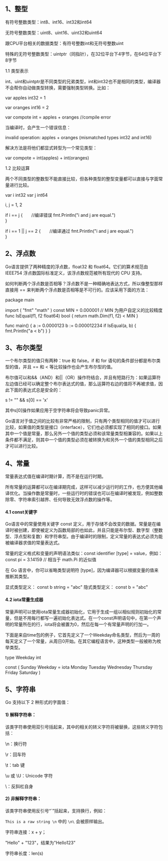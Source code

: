 ## 1、整型
有符号整数类型：int8、int16、int32和int64

无符号整数类型：uint8、uint16、uint32和uint64

跟CPU平台相关的数据类型：有符号整数int和无符号整数uint

特殊的无符号整数类型：uintptr（同指针），在32位平台下4字节，在64位平台下8字节

1.1 类型表示

int、uint和uintptr是不同类型的兄弟类型，int和int32也不是相同的类型，编译器不会帮你自动做类型转换，需要强制类型转换。比如：

var apples int32 = 1

var oranges int16 = 2

var compote int = apples + oranges  //compile error

当编译时，会产生一个错误信息：

invalid operation: apples + oranges (mismatched types int32 and int16)

解决方法是将他们都显式转型为一个常见类型：

var compote = int(apples) + int(oranges)

1.2 比较运算 

两个不同类型的整数型不能直接比较，但各种类型的整型变量都可以直接与字面常量进行比较。

var i int32
var j int64

i, j = 1, 2

if i == j {　　//编译错误
   fmt.Println("i and j are equal.")       
}

if i == 1 || j == 2 {　　//编译通过
   fmt.Println("i and j are equal.")    
}

## 2、浮点数
Go语言提供了两种精度的浮点数，float32 和 float64。它们的算术规范由 IEEE754 浮点数国际标准定义，该浮点数规范被所有现代的 CPU 支持。

如何判断两个浮点数是否相等？浮点数不是一种精确地表达方式，所以像整型那样直接用 == 来判断两个浮点数是否相等是不可行的。应该采用下面的方法：


package main

import (
    "fmt"
    "math"
)
const MIN = 0.000001
// MIN 为用户自定义的比较精度
func IsEqual(f1, f2 float64) bool {
    return math.Dim(f1, f2) < MIN
}

func main() {
    a := 0.0000123
    b := 0.000012234
    if IsEqual(a, b) {
        fmt.Println("a < b")
    }
}

## 3、布尔类型
一个布尔类型的值只有两种：true 和 false。if 和 for 语句的条件部分都是布尔类型的值，并且 == 和 < 等比较操作也会产生布尔型的值。

布尔值可以和&&（AND）和||（OR）操作符结合，并且有短路行为：如果运算符左边值已经可以确定整个布尔表达式的值，那么运算符右边的值将不再被求值，因此下面的表达式总是安全的：

s != "" && s[0] == 'x'

其中s[0]操作如果应用于空字符串将会导致panic异常。

Go语言对于值之间的比较有非常严格的限制，只有两个类型相同的值才可以进行比较，如果值的类型是接口（interface），它们也必须都实现了相同的接口。如果其中一个值是常量，那么另外一个值的类型必须和该常量类型相兼容的。如果以上条件都不满足，则其中一个值的类型必须在被转换为和另外一个值的类型相同之后才可以进行比较。
## 4、常量
常量表达式值在编译时期计算，而不是在运行时期。

所有常量的运算都可以在编译期完成，这样可以减少运行时的工作，也方便其他编译优化。当操作数是常量时，一些运行时的错误也可以在编译时被发现，例如整数除零、字符串索引越界、任何导致无效浮点数的操作等。
#### 4.1 const关键字

Go语言中的常量使用关键字 const 定义，用于存储不会改变的数据。常量是在编译时被创建，即使被定义为函数局部的也如此，并且只能是布尔型、数字型（整数型、浮点型和复数）和字符串型。由于编译时的限制，定义常量的表达式必须为能被编译器求值的常量表达式。

常量的定义格式和变量的声明语法类似：const identifier [type] = value，例如：
const pi = 3.14159 // 相当于 math.Pi 的近似值

在 Go 语言中，你可以省略类型说明符 [type]，因为编译器可以根据变量的值来推断其类型。

显式类型定义： const b string = "abc"
隐式类型定义： const b = "abc"

#### 4.2 iota常量生成器
常量声明可以使用iota常量生成器初始化，它用于生成一组以相似规则初始化的常量，但是不用每行都写一遍初始化表达式。在一个const声明语句中，在第一个声明的常量所在的行，iota将会被置为0，然后在每一个有常量声明的行加一。

下面是来自time包的例子，它首先定义了一个Weekday命名类型，然后为一周的每天定义了一个常量，从周日0开始。在其它编程语言中，这种类型一般被称为枚举类型。


type Weekday int

const (
    Sunday Weekday = iota
    Monday
    Tuesday
    Wednesday
    Thursday
    Friday
    Saturday
)

## 5、字符串
Go 支持以下 2 种形式的字面值：
#### 1) 解释字符串：
该类字符串使用双引号括起来，其中的相关的转义字符将被替换，这些转义字符包括：

\n：换行符

\r：回车符

\t：tab 键

\u 或 \U：Unicode 字符

\\：反斜杠自身

#### 2) 非解释字符串：
该类字符串使用反引号“`”括起来，支持换行，例如：

`This is a raw string \n` 中的 `\n\` 会被原样输出。


字符串连接：x + y；

"Hello" + "123"，结果为"Hello123"

字符串长度：len(s)
